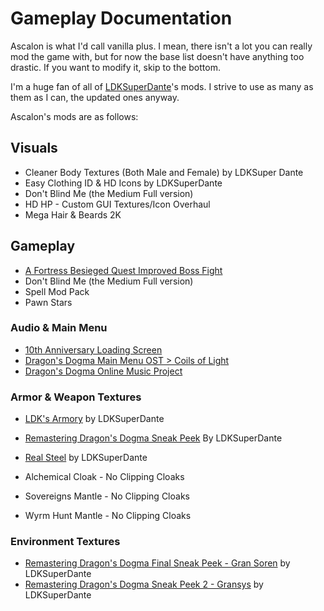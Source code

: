 
# Gameplay Documentation

Ascalon is what I'd call vanilla plus. I mean, there isn't a lot you can really mod the game with, but for now the base list doesn't have anything too drastic. If you want to modify it, skip to the bottom.

I'm a huge fan of all of [LDKSuperDante](https://www.nexusmods.com/dragonsdogma/users/23347084)'s mods. I strive to use as many as them as I can, the updated ones anyway. 

Ascalon's mods are as follows:

## Visuals

- Cleaner Body Textures (Both Male and Female) by LDKSuper Dante
- Easy Clothing ID & HD Icons by LDKSuperDante
- Don't Blind Me (the Medium Full version)
- HD HP - Custom GUI Textures/Icon Overhaul
- Mega Hair & Beards 2K

## Gameplay

- [A Fortress Besieged Quest Improved Boss Fight](https://www.nexusmods.com/dragonsdogma/mods/683)
- Don't Blind Me (the Medium Full version)
- Spell Mod Pack
- Pawn Stars

### Audio & Main Menu

- [10th Anniversary Loading Screen](https://www.nexusmods.com/dragonsdogma/mods/719)
- [Dragon's Dogma Main Menu OST > Coils of Light](https://www.nexusmods.com/dragonsdogma/mods/94)
- [Dragon's Dogma Online Music Project](https://www.nexusmods.com/dragonsdogma/mods/733)

### Armor & Weapon Textures

- [LDK's Armory](https://www.nexusmods.com/dragonsdogma/mods/721) by LDKSuperDante
- [Remastering Dragon's Dogma Sneak Peek](https://www.nexusmods.com/dragonsdogma/mods/479?tab=description) By LDKSuperDante
- [Real Steel](https://www.nexusmods.com/dragonsdogma/mods/494) by LDKSuperDante

- Alchemical Cloak - No Clipping Cloaks
- Sovereigns Mantle - No Clipping Cloaks
- Wyrm Hunt Mantle - No Clipping Cloaks

### Environment Textures

- [Remastering Dragon's Dogma Final Sneak Peek - Gran Soren](https://www.nexusmods.com/dragonsdogma/mods/492?tab=description) by LDKSuperDante
- [Remastering Dragon's Dogma Sneak Peek 2 - Gransys](https://www.nexusmods.com/dragonsdogma/mods/489?tab=description) by LDKSuperDante

